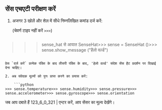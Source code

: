 ## सेंस एचएटी परीक्षण करें

1. अजगर 3 खोलें और शेल में सीधे निम्नलिखित कमांड दर्ज करें:
    
    (चेवर्ण टाइप नहीं करें `>>>`)
    
    ```python
>>> sense_hat से आयात SenseHat>>> sense = SenseHat ()>>> sense.show_message ("हैलो वर्ल्ड")
```

प्रेस `दर्ज करें` प्रत्येक पंक्ति के बाद तीसरी पंक्ति के बाद, 'हेलो वर्ल्ड' संदेश सेंस हैट प्रदर्शन पर दिखाई देना चाहिए।

2. अब संवेदक मूल्यों को पुनः प्राप्त करने का प्रयास करें:
    
    ```python
>>> sense.temperature>>> sense.humidity>>> sense.pressure>>> sense.accelerometer>>> sense.gyroscope>>> sense.orientation
```

जब आप दबाते हैं 123_6_0_321 | एन्टर करें</code>, आप सेंसर का मूल्य देखेंगे।